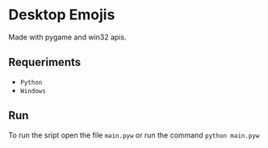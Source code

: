 # Desktop Emojis

Made with pygame and win32 apis.

## Requeriments

- ```Python```
- ```Windows```

## Run

To run the sript open the file ```main.pyw``` or run the command ```python main.pyw```